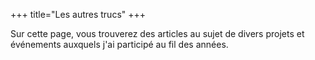 +++
title="Les autres trucs"
+++

Sur cette page, vous trouverez des articles au sujet de divers projets et événements auxquels j'ai participé au fil des années.